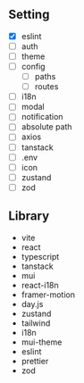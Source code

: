 ## Setting

- [x] eslint
- [ ] auth
- [ ] theme
- [ ] config
  - [ ] paths
  - [ ] routes
- [ ] i18n
- [ ] modal
- [ ] notification
- [ ] absolute path
- [ ] axios
- [ ] tanstack
- [ ] .env
- [ ] icon
- [ ] zustand
- [ ] zod

## Library

- vite
- react
- typescript
- tanstack
- mui
- react-i18n
- framer-motion
- day.js
- zustand
- tailwind
- i18n
- mui-theme
- eslint
- prettier
- zod
